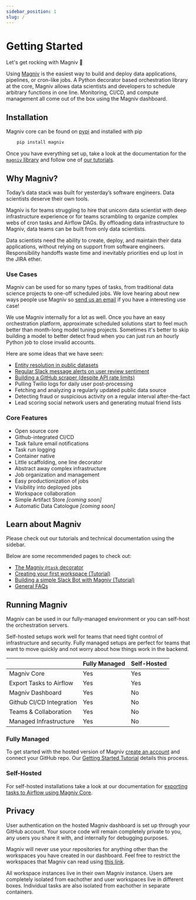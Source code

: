 ```yaml
---
sidebar_position: 1
slug: /
---
```


# Getting Started

Let's get rocking with Magniv 🚀

Using [Magniv](https://www.magniv.io/) is the easiest way to build and deploy data applications, pipelines, or cron-like jobs. A Python decorator based orchestration library at the core, Magniv allows data scientists and developers to schedule arbitrary functions in one line. Monitoring, CI/CD, and compute management all come out of the box using the Magniv dashboard.

## Installation
Magniv core can be found on [pypi](https://pypi.org/project/magniv/) and installed with pip
```bash
    pip install magniv
```

Once you have everything set up, take a look at the documentation for the [`magniv` library](../documentation) and follow one of [our tutorials](../tutorials).

## Why Magniv?

Today’s data stack was built for yesterday’s software engineers. Data scientists deserve their own tools.

Magniv is for teams struggling to hire that unicorn data scientist with deep infrastructure experience or for teams scrambling to organize complex webs of cron tasks and Airflow DAGs. By offloading data infrastructure to Magniv, data teams can be built from only data scientists.

Data scientists need the ability to create, deploy, and maintain their data applications, without relying on support from software engineers. Responsibility handoffs waste time and inevitably priorities end up lost in the JIRA ether.

### Use Cases

Magniv can be used for so many types of tasks, from traditional data science projects to one-off scheduled jobs. We love hearing about new ways people use Magniv so [send us an email](mailto:hello@magniv.io) if you have a interesting use case!

We use Magniv internally for a lot as well. Once you have an easy orchestration platform, approximate scheduled solutions start to feel much better than month-long model tuning projects. Sometimes it's better to skip building a model to better detect fraud when you can just run an hourly Python job to close invalid accounts.

Here are some ideas that we have seen:
- [Entity resolution in public datasets](tutorials/entity-resolution)
- [Regular Slack message alerts on user review sentiment](https://docs.magniv.io/tutorials/slack-bot)
- [Building a GitHub scraper (despite API rate limits)](https://docs.magniv.io/tutorials/github-scraper)
- Pulling Twilio logs for daily user post-processing
- Fetching and analyzing a regularly updated public data source
- Detecting fraud or suspicious activity on a regular interval after-the-fact
- Lead scoring social network users and generating mutual friend lists

### Core Features

- Open source core
- Github-integrated CI/CD
- Task failure email notifications
- Task run logging
- Container native
- Little scaffolding, one line decorator
- Abstract away complex infrastructure
- Job organization and management
- Easy productionization of jobs
- Visibility into deployed jobs
- Workspace collaboration
- Simple Artifact Store *[coming soon]*
- Automatic Data Catologue *[coming soon]*

## Learn about Magniv

Please check out our tutorials and technical documentation using the sidebar.

Below are some recommended pages to check out:
- [The Magniv `@task` decorator](documentation/task-decorator)
- [Creating your first workspace (Tutorial)](tutorials/getting-started)
- [Building a simple Slack Bot with Magniv (Tutorial)](tutorials/slack-bot)
- [General FAQs](faq)

## Running Magniv
Magniv can be used in our fully-managed environment or you can self-host the orchestration servers.

Self-hosted setups work well for teams that need tight control of infrastructure and security. Fully managed setups are perfect for teams that want to move quickly and not worry about how things work in the backend.

||Fully Managed|Self-Hosted|
|-|------|-----------|
|Magniv Core|Yes|Yes|
|Export Tasks to Airflow|Yes|Yes|
|Magniv Dashboard|Yes|No|
|Github CI/CD Integration|Yes|No|
|Teams & Collaboration|Yes|No|
|Managed Infrastructure|Yes|No|

### Fully Managed

To get started with the hosted version of Magniv [create an account](https://dashboard.magniv.io) and connect your GitHub repo. Our [Getting Started Tutorial](tutorials/getting-started) details this process.

### Self-Hosted

For self-hosted installations take a look at our documentation for [exporting tasks to Airflow using Magniv Core](../documentation/cli/export).

## Privacy

User authentication on the hosted Magniv dashboard is set up through your GitHub account. Your source code will remain completely private to you, any users you share it with, and internally for debugging purposes. 

Magniv will never use your repositories for anything other than the workspaces you have created in our dashboard. Feel free to restrict the workspaces that Magniv can read using [this link](https://github.com/apps/magniv-io/installations/new).

All workspace instances live in their own Magniv instance. Users are completely isolated from eachother and user workspaces live in different boxes. Individual tasks are also isolated from eachother in separate containers.